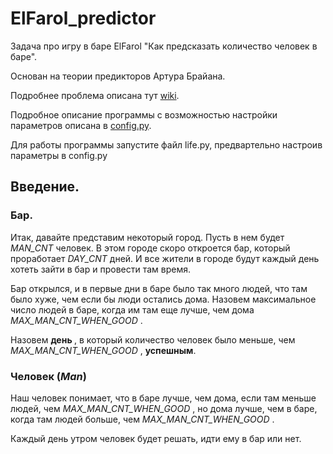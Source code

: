 # ElFarol_predictor
Задача про игру в баре ElFarol "Как предсказать количество человек в баре".

Основан на теории предикторов Артура Брайана.

Подробнее проблема описана тут [wiki](https://ru.wikipedia.org/wiki/%D0%97%D0%B0%D0%B4%D0%B0%D1%87%D0%B0_%D0%B1%D0%B0%D1%80%D0%B0_%C2%AB%D0%AD%D0%BB%D1%8C_%D0%A4%D0%B0%D1%80%D0%BE%D0%BB%D1%8C%C2%BB).

Подробное описание программы с возможностью настройки параметров описана в [config.py](https://github.com/NickwideN/ElFarol_predictor/blob/master/config.py).

Для работы программы запустите файл life.py, предвартельно настроив параметры в config.py


## Введение.
### Бар.
Итак, давайте представим некоторый город. 
Пусть в нем будет <i> MAN_CNT </i> человек. 
В этом городе скоро откроется бар, который проработает <i> DAY_CNT </i> дней. 
И все жители в городе будут каждый день хотеть зайти в бар и провести там время.

Бар открылся, и в первые дни в баре было так много людей, что там было хуже, чем если бы люди остались дома. Назовем максимальное число людей в баре, когда им там еще лучше, чем дома <i> MAX_MAN_CNT_WHEN_GOOD </i>. 

Назовем <b>день </b>, в который количество человек было меньше, чем <i> MAX_MAN_CNT_WHEN_GOOD </i>, <b>успешным</b>.

### Человек (<i>Man</i>)
Наш человек понимает, что в баре лучше, чем дома, если там меньше людей, чем <i> MAX_MAN_CNT_WHEN_GOOD </i>, но дома лучше, чем в баре, когда там людей больше, чем <i> MAX_MAN_CNT_WHEN_GOOD </i>. 

Каждый день утром человек будет решать, идти ему в бар или нет. 
